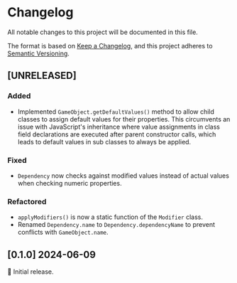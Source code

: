 # Changelog

All notable changes to this project will be documented in this file.

The format is based on [Keep a Changelog](https://keepachangelog.com/en/1.0.0/),
and this project adheres to [Semantic Versioning](https://semver.org/spec/v2.0.0.html).

## [UNRELEASED]

### Added

- Implemented `GameObject.getDefaultValues()` method to allow child classes to assign default values for their properties. This circumvents an issue with JavaScript's inheritance where value assignments in class field declarations are executed after parent constructor calls, which leads to default values in sub classes to always be applied.

### Fixed

- `Dependency` now checks against modified values instead of actual values when checking numeric properties.

### Refactored

- `applyModifiers()` is now a static function of the `Modifier` class.
- Renamed `Dependency.name` to `Dependency.dependencyName` to prevent conflicts with `GameObject.name`.

## [0.1.0] 2024-06-09

🌟 Initial release.
